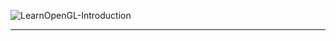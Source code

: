 ![LearnOpenGL-Introduction](grab.gif)

<hr class='reviewline'/>
<p class='reviewtip'><script type='text/javascript' src='{% include relref.html url="/assets/reviewjs/source/shader/LearnOpenGL-Introduction/README.md.js" %}'></script></p>
